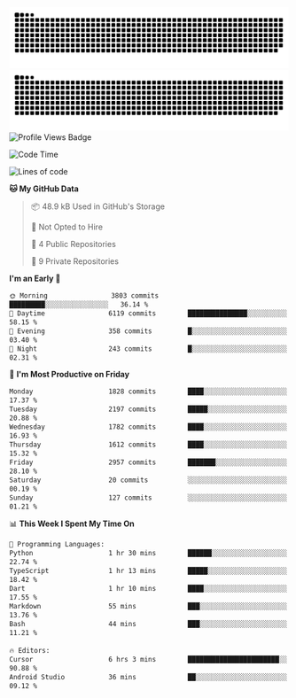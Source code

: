<img src="https://github.com/nielsbaggerman/nielsbaggerman/blob/output/github-contribution-grid-snake.svg#gh-light-mode-only" alt="GitHub Snake Light">
<img src="https://github.com/nielsbaggerman/nielsbaggerman/blob/output/github-contribution-grid-snake-dark.svg#gh-dark-mode-only" alt="GitHub Snake Dark">
<img src="https://komarev.com/ghpvc/?username=nielsbaggerman&amp;label=Profile+Views" alt="Profile Views Badge" />

<!--START_SECTION:waka-->
![Code Time](http://img.shields.io/badge/Code%20Time-2%2C367%20hrs%2044%20mins-blue)

![Lines of code](https://img.shields.io/badge/From%20Hello%20World%20I%27ve%20Written-12.0%20million%20lines%20of%20code-blue)

**🐱 My GitHub Data** 

> 📦 48.9 kB Used in GitHub's Storage 
 > 
> 🚫 Not Opted to Hire
 > 
> 📜 4 Public Repositories 
 > 
> 🔑 9 Private Repositories 
 > 
**I'm an Early 🐤** 

```text
🌞 Morning                3803 commits        █████████░░░░░░░░░░░░░░░░   36.14 % 
🌆 Daytime                6119 commits        ███████████████░░░░░░░░░░   58.15 % 
🌃 Evening                358 commits         █░░░░░░░░░░░░░░░░░░░░░░░░   03.40 % 
🌙 Night                  243 commits         █░░░░░░░░░░░░░░░░░░░░░░░░   02.31 % 
```
📅 **I'm Most Productive on Friday** 

```text
Monday                   1828 commits        ████░░░░░░░░░░░░░░░░░░░░░   17.37 % 
Tuesday                  2197 commits        █████░░░░░░░░░░░░░░░░░░░░   20.88 % 
Wednesday                1782 commits        ████░░░░░░░░░░░░░░░░░░░░░   16.93 % 
Thursday                 1612 commits        ████░░░░░░░░░░░░░░░░░░░░░   15.32 % 
Friday                   2957 commits        ███████░░░░░░░░░░░░░░░░░░   28.10 % 
Saturday                 20 commits          ░░░░░░░░░░░░░░░░░░░░░░░░░   00.19 % 
Sunday                   127 commits         ░░░░░░░░░░░░░░░░░░░░░░░░░   01.21 % 
```


📊 **This Week I Spent My Time On** 

```text
💬 Programming Languages: 
Python                   1 hr 30 mins        ██████░░░░░░░░░░░░░░░░░░░   22.74 % 
TypeScript               1 hr 13 mins        █████░░░░░░░░░░░░░░░░░░░░   18.42 % 
Dart                     1 hr 10 mins        ████░░░░░░░░░░░░░░░░░░░░░   17.55 % 
Markdown                 55 mins             ███░░░░░░░░░░░░░░░░░░░░░░   13.76 % 
Bash                     44 mins             ███░░░░░░░░░░░░░░░░░░░░░░   11.21 % 

🔥 Editors: 
Cursor                   6 hrs 3 mins        ███████████████████████░░   90.88 % 
Android Studio           36 mins             ██░░░░░░░░░░░░░░░░░░░░░░░   09.12 % 
```


<!--END_SECTION:waka-->
